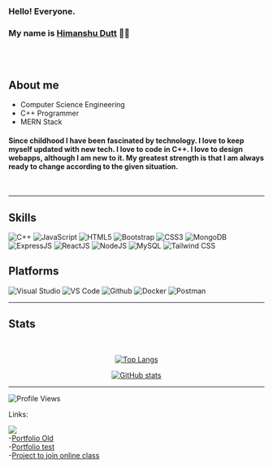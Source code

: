 ### Hello! Everyone.
### My name is [Himanshu Dutt](https://github.com/MyLordHitsHard) 👋🏼
<br> <br>


## About me <br>

- Computer Science Engineering
- C++ Programmer
- MERN Stack

#### Since childhood I have been fascinated by technology. I love to keep myself updated with new tech. I love to code in C++. I love to design webapps, although I am new to it. My greatest strength is that I am always ready to change according to the given situation.

<br>
<hr>

<h2>Skills</h2>


![C++](https://img.shields.io/badge/C++-00599C?style=flat-square&logo=c%2B%2B&logoColor=white)
![JavaScript](https://img.shields.io/badge/JavaScript-ffcb2c?style=flat-square&logo=javascript&logoColor=white)
![HTML5](https://img.shields.io/badge/HTML5-E34F26?style=flat-square&logo=HTML5&logoColor=white)
![Bootstrap](https://img.shields.io/badge/Bootstrap-563D7C?style=flat-square&logo=Bootstrap&logoColor=white)
![CSS3](https://img.shields.io/badge/CSS3-1572B6?style=flat-square&logo=CSS3&logoColor=white)
![MongoDB](https://img.shields.io/badge/MongoDB-47A248?style=flat-square&logo=mongodb&logoColor=white)
![ExpressJS](https://img.shields.io/badge/Express.js-292c33?style=flat-square&logo=express&logoColor=white)
![ReactJS](https://img.shields.io/badge/React-292c33?style=flat-square&logo=react&logoColor=61DAFB)
![NodeJS](https://img.shields.io/badge/Node.js-339933?style=flat-square&logo=node.js&logoColor=white)
![MySQL](https://img.shields.io/badge/MySQL-4479A1?style=flat-square&logo=MySQL&logoColor=white)
![Tailwind CSS](https://img.shields.io/badge/Tailwind_CSS-38B2AC?style=flat-square&logo=Tailwind%20CSS&logoColor=white)



<h2>Platforms</h2>



![Visual Studio](https://img.shields.io/badge/Visual_Studio-5C2D91?style=flat-square&logo=visual%20studio&logoColor=white)
![VS Code](https://img.shields.io/badge/Visual_Studio_Code-007ACC?style=flat-square&logo=visual%20studio%20code&logoColor=white)
![Github](https://img.shields.io/badge/GitHub-181717?style=flat-square&logo=github&logoColor=white)
![Docker](https://img.shields.io/badge/Docker-2496ED?style=flat-square&logo=docker&logoColor=white)
![Postman](https://img.shields.io/badge/Postman-FF6C37?style=flat-square&logo=postman&logoColor=white)

<hr>
  

<h2>Stats</h2>
<div align="center"> <br>

  [![Top Langs](https://github-readme-stats.vercel.app/api/top-langs/?username=MyLordHitsHard&layout=compact&theme=radical)](https://github.com/anuraghazra/github-readme-stats)

[![GitHub stats](https://github-readme-stats.vercel.app/api?username=MyLordHitsHard&show_icons=true&theme=radical)](https://github.com/anuraghazra/github-readme-stats)
  
</div>
<hr>

![Profile Views](https://komarev.com/ghpvc/?username=MyLordHitsHard&color=green)




Links:

<a href="https://www.linkedin.com/in/himanshu-dutt-702b72200/"><img src="https://img.shields.io/badge/-LinkedIn-0077B5?style=flat-square&logo=Linkedin&logoColor=white"/></a> <br>
-[Portfolio Old](https://mylordhitshard.github.io/inexpugnable) <br>
-[Portfolio test](https://portfolio-sing.onrender.com/) <br>
-[Project to join online class](https://mylordhitshard.github.io/CS411) <br>
